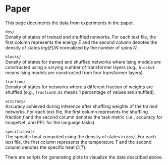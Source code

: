 
# Paper

This page documents the data from experiments in the paper.

```dos/```<br/>
Density of states of trained and shuffled networks. For each text file, the first column represents the energy $E$ and the second column denotes the density of states $ln g(E)/N$ normalized by the number of spins $N$.

```blocks/```<br/>
Density of states for trained and shuffled networks where Ising models are constructed using a varying number of transformer layers (e.g., `blocks4` means Ising models are constructed from four transformer layers).

```fraction/```<br/>
Density of states for networks where a different fraction of weights are shuffled (e.g., `fraction0.01` means $1$ percentage of values are shuffled).

```accuracy/```<br/>
Accuracy achieved during inference after shuffling weights of the trained networks. For each text file, the first column represents the shuffling fraction $f$ and the second column denotes the task metric (i.e., accuracy for ImageNet, and PPL for the language tasks).

```specificheat/```<br/>
The specific heat computed using the density of states in `dos/`. For each text file, the first column represents the temperature $T$ and the second column denotes the specific heat $C(T)$.

There are scripts for generating plots to visualize the data described above.
